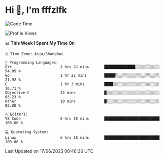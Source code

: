 # Hi 👋, I'm fffzlfk

<!--START_SECTION:waka-->
![Code Time](http://img.shields.io/badge/Code%20Time-231%20hrs%2047%20mins-blue)

![Profile Views](http://img.shields.io/badge/Profile%20Views-0-blue)

📊 **This Week I Spent My Time On** 

```text
🕑︎ Time Zone: Asia/Shanghai

💬 Programming Languages: 
C++                      3 hrs 24 mins       ██████████████░░░░░░░░░░░   54.05 % 
Go                       1 hr 22 mins        █████░░░░░░░░░░░░░░░░░░░░   21.92 % 
C                        1 hr 3 mins         ████░░░░░░░░░░░░░░░░░░░░░   16.71 % 
Objective-C              12 mins             █░░░░░░░░░░░░░░░░░░░░░░░░   03.23 % 
Other                    10 mins             █░░░░░░░░░░░░░░░░░░░░░░░░   02.80 % 

🔥 Editors: 
VS Code                  6 hrs 18 mins       █████████████████████████   100.00 % 

💻 Operating System: 
Linux                    6 hrs 18 mins       █████████████████████████   100.00 % 
```


 Last Updated on 17/06/2023 00:46:36 UTC
<!--END_SECTION:waka-->
